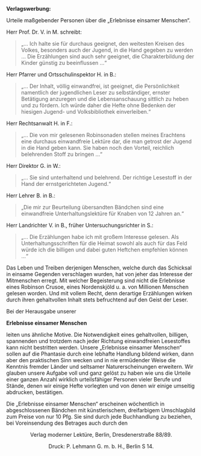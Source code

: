 __Verlagswerbung:__
 
Urteile maßgebender Personen über die „Erlebnisse einsamer Menschen“.

Herr Prof. Dr. V. in M. schreibt:

> „… Ich halte sie für durchaus geeignet, den weitesten Kreisen des Volkes, besonders auch der Jugend, in die Hand gegeben zu werden … Die Erzählungen sind auch sehr geeignet, die Charakterbildung der Kinder günstig zu beeinflussen …“

Herr Pfarrer und Ortsschulinspektor H. in B.:

> „… Der Inhalt, völlig einwandfrei, ist geeignet, die Persönlichkeit namentlich der jugendlichen Leser zu selbständiger, ernster Betätigung anzuregen und die Lebensanschauung sittlich zu heben und zu fördern. Ich würde daher die Hefte ohne Bedenken der hiesigen Jugend- und Volksbibliothek einverleiben.“

Herr Rechtsanwalt H. in F.:

> „… Die von mir gelesenen Robinsonaden stellen meines Erachtens eine durchaus einwandfreie Lektüre dar, die man getrost der Jugend in die Hand geben kann.  Sie haben noch den Vorteil, reichlich belehrenden Stoff zu bringen …“

Herr Direktor G. in W.:

> „… Sie sind unterhaltend und belehrend. Der richtige Lesestoff in der Hand der ernstgerichteten Jugend.“

Herr Lehrer B. in B.:

> „Die mir zur Beurteilung übersandten Bändchen sind eine einwandfreie Unterhaltungslektüre für Knaben von 12 Jahren an.“

Herr Landrichter V. in B., früher Untersuchungsrichter in S.:

> „… Die Erzählungen habe ich mit großem Interesse gelesen. Als Unterhaltungsschriften für die Heimat sowohl als auch für das Feld würde ich die billigen und dabei guten Heftchen empfehlen können …“

Das Leben und Treiben derjenigen Menschen, welche durch das Schicksal in
einsame Gegenden verschlagen wurden, hat von jeher das Interesse der
Mitmenschen erregt. Mit welcher Begeisterung sind nicht die Erlebnisse eines
Robinson Crusoe, eines Nordenskjöld u. a. von Millionen Menschen gelesen
worden. Und mit vollem Recht, denn derartige Erzählungen wirken durch ihren
gehaltvollen Inhalt stets befruchtend auf den Geist der Leser.

Bei der Herausgabe unserer

__Erlebnisse einsamer Menschen__

leiten uns ähnliche Motive. Die Notwendigkeit eines gehaltvollen, billigen,
spannenden und trotzdem nach jeder Richtung einwandfreien Lesestoffes kann
nicht bestritten werden. Unsere „Erlebnisse einsamer Menschen“ sollen auf die
Phantasie durch eine lebhafte Handlung bildend wirken, dann aber den
praktischen Sinn wecken und in nie ermüdender Weise die Kenntnis fremder Länder
und seltsamer Naturerscheinungen erweitern. Wir glauben unsere Aufgabe voll und
ganz gelöst zu haben wie uns die Urteile einer ganzen Anzahl wirklich
urteilsfähiger Personen vieler Berufe und Stände, denen wir einige Hefte
vorlegten und von denen wir einige umseitig abdrucken, bestätigen.

Die „Erlebnisse einsamer Menschen“ erscheinen wöchentlich in abgeschlossenen
Bändchen mit künstlerischem, dreifarbigem Umschlagbild zum Preise von nur 10
Pfg. Sie sind durch jede Buchhandlung zu beziehen, bei Voreinsendung des
Betrages auch durch den

<p style="font-weight: strong; text-align: center;">Verlag moderner Lektüre,
Berlin, Dresdenerstraße 88/89.</p>

<p style="text-align: center;">Druck: P. Lehmann G. m. b. H., Berlin S 14.</p>

